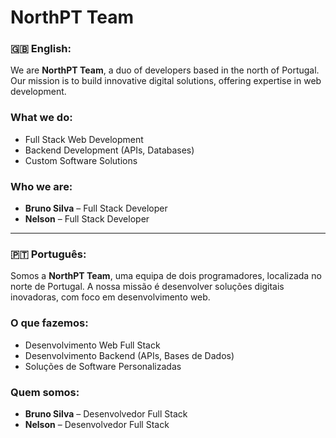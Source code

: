 # NorthPT Team

### 🇬🇧 English:
We are **NorthPT Team**, a duo of developers based in the north of Portugal. Our mission is to build innovative digital solutions, offering expertise in web development.

### What we do:
- Full Stack Web Development
- Backend Development (APIs, Databases)
- Custom Software Solutions

### Who we are:
- **Bruno Silva** – Full Stack Developer
- **Nelson** – Full Stack Developer

---

### 🇵🇹 Português:
Somos a **NorthPT Team**, uma equipa de dois programadores, localizada no norte de Portugal. A nossa missão é desenvolver soluções digitais inovadoras, com foco em desenvolvimento web.

### O que fazemos:
- Desenvolvimento Web Full Stack
- Desenvolvimento Backend (APIs, Bases de Dados)
- Soluções de Software Personalizadas

### Quem somos:
- **Bruno Silva** – Desenvolvedor Full Stack
- **Nelson** – Desenvolvedor Full Stack
